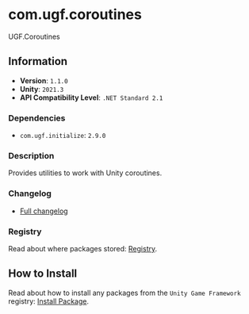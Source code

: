 # com.ugf.coroutines

UGF.Coroutines

## Information

- **Version**: `1.1.0`
- **Unity**: `2021.3`
- **API Compatibility Level**: `.NET Standard 2.1`

### Dependencies

- `com.ugf.initialize`: `2.9.0`


### Description

Provides utilities to work with Unity coroutines.

### Changelog

- [Full changelog](changelog.md)

### Registry

Read about where packages stored: [Registry](https://github.com/unity-game-framework/organization/blob/main/docs/registry.md).

## How to Install

Read about how to install any packages from the `Unity Game Framework` registry: [Install Package](https://github.com/unity-game-framework/organization/blob/main/docs/install-packages.md).
